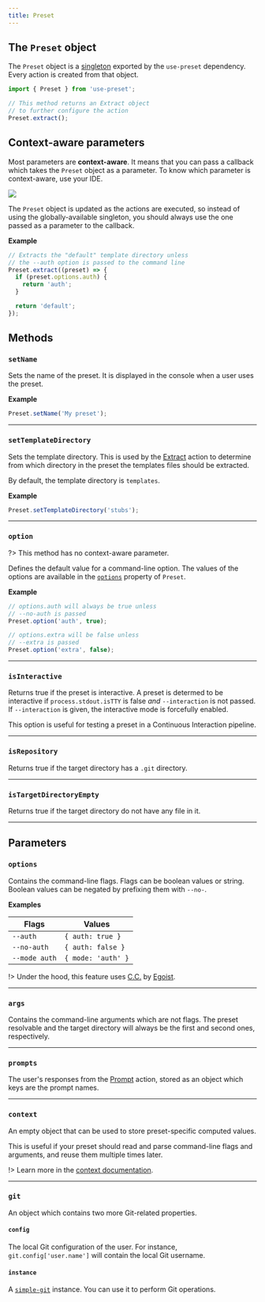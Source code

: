 ```yaml
---
title: Preset
---
```


## The `Preset` object

The `Preset` object is a [singleton](https://en.wikipedia.org/wiki/Singleton_pattern) exported by the `use-preset` dependency. Every action is created from that object.

```ts
import { Preset } from 'use-preset';

// This method returns an Extract object
// to further configure the action
Preset.extract();
```

## Context-aware parameters

Most parameters are **context-aware**. It means that you can pass a callback which takes the `Preset` object as a parameter. To know which parameter is context-aware, use your IDE.

![](/context-aware-autocompletion.png)

The `Preset` object is updated as the actions are executed, so instead of using the globally-available singleton, you should always use the one passed as a parameter to the callback.

**Example**

<!-- prettier-ignore -->
```ts
// Extracts the "default" template directory unless
// the --auth option is passed to the command line
Preset.extract((preset) => {
  if (preset.options.auth) {
    return 'auth';
  }

  return 'default';
});
```

## Methods

### `setName`

Sets the name of the preset. It is displayed in the console when a user uses the preset.

**Example**

```ts
Preset.setName('My preset');
```

---

### `setTemplateDirectory`

Sets the template directory. This is used by the [Extract](/docs/api/extract) action to determine from which directory in the preset the templates files should be extracted.

By default, the template directory is `templates`.

**Example**

```ts
Preset.setTemplateDirectory('stubs');
```

---

### `option`

?> This method has no context-aware parameter.

Defines the default value for a command-line option. The values of the options are available in the [`options`](#options) property of `Preset`.

**Example**

```ts
// options.auth will always be true unless
// --no-auth is passed
Preset.option('auth', true);

// options.extra will be false unless
// --extra is passed
Preset.option('extra', false);
```

---

### `isInteractive`

Returns true if the preset is interactive. A preset is determed to be interactive if `process.stdout.isTTY` is false _and_ `--interaction` is not passed.
If `--interaction` is given, the interactive mode is forcefully enabled.

This option is useful for testing a preset in a Continuous Interaction pipeline.

---

### `isRepository`

Returns true if the target directory has a `.git` directory.

---

### `isTargetDirectoryEmpty`

Returns true if the target directory do not have any file in it.

---

## Parameters

### `options`

Contains the command-line flags. Flags can be boolean values or string. Boolean values can be negated by prefixing them with `--no-`.

**Examples**

| Flags         | Values             |
| ------------- | ------------------ |
| `--auth`      | `{ auth: true }`   |
| `--no-auth`   | `{ auth: false }`  |
| `--mode auth` | `{ mode: 'auth' }` |

!> Under the hood, this feature uses [C.C.](https://github.com/cacjs/cac) by [Egoist](https://twitter.com/_egoistlily).

---

### `args`

Contains the command-line arguments which are not flags. The preset resolvable and the target directory will always be the first and second ones, respectively.

---

### `prompts`

The user's responses from the [Prompt](/docs/actions/prompt) action, stored as an object which keys are the prompt names.

---

### `context`

An empty object that can be used to store preset-specific computed values.

This is useful if your preset should read and parse command-line flags and arguments, and reuse them multiple times later.

!> Learn more in the [context documentation](/docs/guides/using-context/).

---

### `git`

An object which contains two more Git-related properties.

#### `config`

The local Git configuration of the user. For instance, `git.config['user.name']` will contain the local Git username.

#### `instance`

A [`simple-git`](https://github.com/steveukx/git-js) instance. You can use it to perform Git operations.
